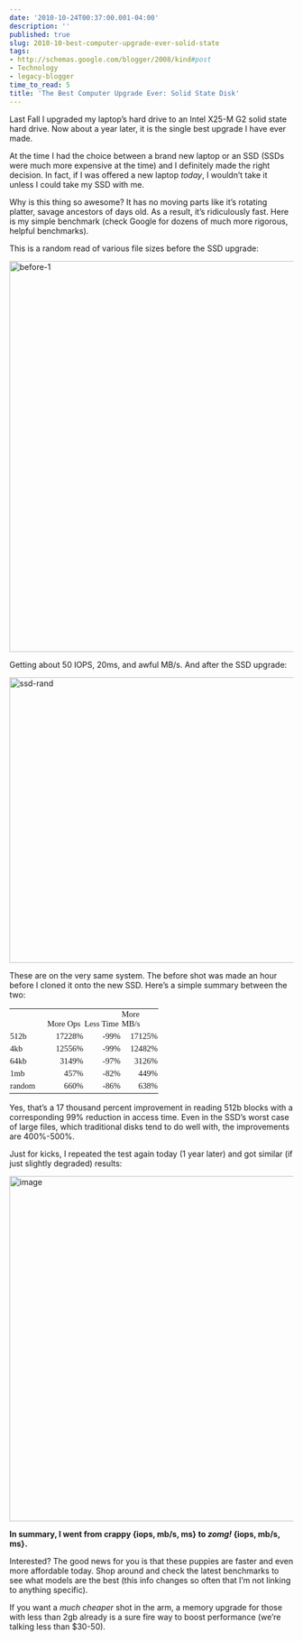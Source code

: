 ```yaml
---
date: '2010-10-24T00:37:00.001-04:00'
description: ''
published: true
slug: 2010-10-best-computer-upgrade-ever-solid-state
tags:
- http://schemas.google.com/blogger/2008/kind#post
- Technology
- legacy-blogger
time_to_read: 5
title: 'The Best Computer Upgrade Ever: Solid State Disk'
---
```


<p>Last Fall I upgraded my laptop’s hard drive to an Intel X25-M G2 solid state hard drive. Now about a year later, it is the single best upgrade I have ever made.</p>  <p>At the time I had the choice between a brand new laptop or an SSD (SSDs were much more expensive at the time) and I definitely made the right decision. In fact, if I was offered a new laptop <em>today</em>, I wouldn’t take it unless I could take my SSD with me.</p>  <p>Why is this thing so awesome? It has no moving parts like it’s rotating platter, savage ancestors of days old. As a result, it’s ridiculously fast. Here is my simple benchmark (check Google for dozens of much more rigorous, helpful benchmarks). </p>  <p>This is a random read of various file sizes before the SSD upgrade:</p>  <p><img alt="before-1" height="693" src="http://lh5.ggpht.com/_IKD9WtY5kxU/TMO36SsA-wI/AAAAAAAABHM/1u9PVohTw54/before-1%5B5%5D.png?imgmax=800" style="margin: 0px auto; display: block; float: none;" title="before-1" width="600" /></p>  <p>Getting about 50 IOPS, 20ms, and awful MB/s. And after the SSD upgrade:</p>  <p><img alt="ssd-rand" height="506" src="http://lh5.ggpht.com/_IKD9WtY5kxU/TMO37GOdvRI/AAAAAAAABHQ/LbxMb-pGNnM/ssd-rand%5B3%5D.png?imgmax=800" style="margin: 0px auto; display: block; float: none;" title="ssd-rand" width="600" /></p>  <p>These are on the very same system. The before shot was made an hour before I cloned it onto the new SSD. Here’s a simple summary between the two:</p>  <table border="0" cellpadding="0" cellspacing="0" style="border-collapse: collapse;" width="256"><colgroup><col span="span" style="width: 48pt;" width="64" /></colgroup><tbody>     <tr height="20" style="height: 15pt;">       <td height="20" style="padding-left: 1px; padding-right: 1px; vertical-align: bottom; padding-top: 1px;" width="64">&nbsp;</td>        <td style="padding-left: 1px; padding-right: 1px; vertical-align: bottom; padding-top: 1px;" width="64"><font face="Calibri"><font style="font-size: 11pt;">More Ops</font></font></td>        <td style="padding-left: 1px; padding-right: 1px; vertical-align: bottom; padding-top: 1px;" width="64"><font face="Calibri"><font style="font-size: 11pt;">Less Time</font></font></td>        <td style="padding-left: 1px; padding-right: 1px; vertical-align: bottom; padding-top: 1px;" width="64"><font face="Calibri"><font style="font-size: 11pt;">More MB/s</font></font></td>     </tr>      <tr height="20" style="height: 15pt;">       <td height="20" style="padding-left: 1px; padding-right: 1px; vertical-align: bottom; padding-top: 1px;"><font face="Calibri"><font style="font-size: 11pt;">512b</font></font></td>        <td align="right" class="xl65" style="padding-left: 1px; padding-right: 1px; vertical-align: bottom; padding-top: 1px;"><font face="Calibri"><font style="font-size: 11pt;">17228%</font></font></td>        <td align="right" class="xl65" style="padding-left: 1px; padding-right: 1px; vertical-align: bottom; padding-top: 1px;"><font face="Calibri"><font style="font-size: 11pt;">-99%</font></font></td>        <td align="right" class="xl65" style="padding-left: 1px; padding-right: 1px; vertical-align: bottom; padding-top: 1px;"><font face="Calibri"><font style="font-size: 11pt;">17125%</font></font></td>     </tr>      <tr height="20" style="height: 15pt;">       <td height="20" style="padding-left: 1px; padding-right: 1px; vertical-align: bottom; padding-top: 1px;"><font face="Calibri"><font style="font-size: 11pt;">4kb</font></font></td>        <td align="right" class="xl65" style="padding-left: 1px; padding-right: 1px; vertical-align: bottom; padding-top: 1px;"><font face="Calibri"><font style="font-size: 11pt;">12556%</font></font></td>        <td align="right" class="xl65" style="padding-left: 1px; padding-right: 1px; vertical-align: bottom; padding-top: 1px;"><font face="Calibri"><font style="font-size: 11pt;">-99%</font></font></td>        <td align="right" class="xl65" style="padding-left: 1px; padding-right: 1px; vertical-align: bottom; padding-top: 1px;"><font face="Calibri"><font style="font-size: 11pt;">12482%</font></font></td>     </tr>      <tr height="20" style="height: 15pt;">       <td height="20" style="padding-left: 1px; padding-right: 1px; vertical-align: bottom; padding-top: 1px;"><font face="Calibri"><font style="font-size: 11pt;">64kb</font></font></td>        <td align="right" class="xl65" style="padding-left: 1px; padding-right: 1px; vertical-align: bottom; padding-top: 1px;"><font face="Calibri"><font style="font-size: 11pt;">3149%</font></font></td>        <td align="right" class="xl65" style="padding-left: 1px; padding-right: 1px; vertical-align: bottom; padding-top: 1px;"><font face="Calibri"><font style="font-size: 11pt;">-97%</font></font></td>        <td align="right" class="xl65" style="padding-left: 1px; padding-right: 1px; vertical-align: bottom; padding-top: 1px;"><font face="Calibri"><font style="font-size: 11pt;">3126%</font></font></td>     </tr>      <tr height="20" style="height: 15pt;">       <td height="20" style="padding-left: 1px; padding-right: 1px; vertical-align: bottom; padding-top: 1px;"><font face="Calibri"><font style="font-size: 11pt;">1mb</font></font></td>        <td align="right" class="xl65" style="padding-left: 1px; padding-right: 1px; vertical-align: bottom; padding-top: 1px;"><font face="Calibri"><font style="font-size: 11pt;">457%</font></font></td>        <td align="right" class="xl65" style="padding-left: 1px; padding-right: 1px; vertical-align: bottom; padding-top: 1px;"><font face="Calibri"><font style="font-size: 11pt;">-82%</font></font></td>        <td align="right" class="xl65" style="padding-left: 1px; padding-right: 1px; vertical-align: bottom; padding-top: 1px;"><font face="Calibri"><font style="font-size: 11pt;">449%</font></font></td>     </tr>      <tr height="20" style="height: 15pt;">       <td height="20" style="padding-left: 1px; padding-right: 1px; vertical-align: bottom; padding-top: 1px;"><font face="Calibri"><font style="font-size: 11pt;">random</font></font></td>        <td align="right" class="xl65" style="padding-left: 1px; padding-right: 1px; vertical-align: bottom; padding-top: 1px;"><font face="Calibri"><font style="font-size: 11pt;">660%</font></font></td>        <td align="right" class="xl65" style="padding-left: 1px; padding-right: 1px; vertical-align: bottom; padding-top: 1px;"><font face="Calibri"><font style="font-size: 11pt;">-86%</font></font></td>        <td align="right" class="xl65" style="padding-left: 1px; padding-right: 1px; vertical-align: bottom; padding-top: 1px;"><font face="Calibri"><font style="font-size: 11pt;">638%</font></font></td>     </tr>   </tbody></table>  <p>Yes, that’s a 17 thousand percent improvement in reading 512b blocks with a corresponding 99% reduction in access time. Even in the SSD’s worst case of large files, which traditional disks tend to do well with, the improvements are 400%-500%.</p>  <p>Just for kicks, I repeated the test again today (1 year later) and got similar (if just slightly degraded) results:</p>  <p><img alt="image" height="612" src="http://lh5.ggpht.com/_IKD9WtY5kxU/TMO37-8qoSI/AAAAAAAABHU/20AElv1BnL4/image%5B4%5D.png?imgmax=800" style="margin: 0px auto; display: block; float: none;" title="image" width="600" /></p>  <p><strong>In summary, I went from crappy {iops, mb/s, ms} to <em>zomg! </em>{iops, mb/s, ms}. </strong></p>  <p>Interested? The good news for you is that these puppies are faster and even more affordable today. Shop around and check the latest benchmarks to see what models are the best (this info changes so often that I’m not linking to anything specific).</p>  <p>If you want a <em>much cheaper </em>shot in the arm, a memory upgrade for those with less than 2gb already is a sure fire way to boost performance (we’re talking less than $30-50).</p>